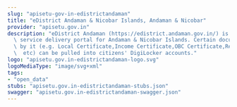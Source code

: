 ```yaml
---
slug: "apisetu-gov-in-edistrictandaman"
title: "eDistrict Andaman & Nicobar Islands, Andaman & Nicobar"
provider: "apisetu.gov.in"
description: "eDistrict Andaman (https://edistrict.andaman.gov.in/) is the online\
  \ service delivery portal for Andaman & Nicobar Islands. Certain documents issued\
  \ by it (e.g. Local Certificate,Income Certificate,OBC Certificate,Resident Certificate\
  \  etc) can be pulled into citizens' DigiLocker accounts."
logo: "apisetu.gov.in-edistrictandaman-logo.svg"
logoMediaType: "image/svg+xml"
tags:
- "open_data"
stubs: "apisetu.gov.in-edistrictandaman-stubs.json"
swagger: "apisetu.gov.in-edistrictandaman-swagger.json"
---
```

